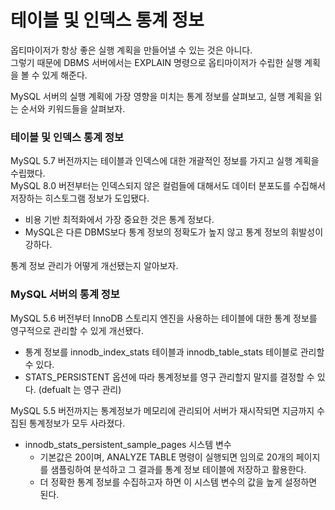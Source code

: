 # 테이블 및 인덱스 통계 정보
옵티마이저가 항상 좋은 실행 계획을 만들어낼 수 있는 것은 아니다.    
그렇기 때문에 DBMS 서버에서는 EXPLAIN 명령으로 옵티마이저가 수립한 실행 계획을 볼 수 있게 해준다.    

MySQL 서버의 실행 계획에 가장 영향을 미치는 통계 정보를 살펴보고, 실행 계획을 읽는 순서와 키워드들을 살펴보자.

### 테이블 및 인덱스 통계 정보
MySQL 5.7 버전까지는 테이블과 인덱스에 대한 개괄적인 정보를 가지고 실행 계획을 수립했다.   
MySQL 8.0 버전부터는 인덱스되지 않은 컬럼들에 대해서도 데이터 분포도를 수집해서 저장하는 히스토그램 정보가 도입됐다.

+ 비용 기반 최적화에서 가장 중요한 것은 통계 정보다.
+ MySQL은 다른 DBMS보다 통계 정보의 정확도가 높지 않고 통계 정보의 휘발성이 강하다.

통계 정보 관리가 어떻게 개선됐는지 알아보자.

### MySQL 서버의 통계 정보

MySQL 5.6 버전부터 InnoDB 스토리지 엔진을 사용하는 테이블에 대한 통계 정보를 영구적으로 관리할 수 있게 개선됐다.
  + 통계 정보를 innodb_index_stats 테이블과 innodb_table_stats 테이블로 관리할 수 있다.
  + STATS_PERSISTENT 옵션에 따라 통계정보를 영구 관리할지 말지를 결정할 수 있다. (defualt 는 영구 관리)
  
MySQL 5.5 버전까지는 통계정보가 메모리에 관리되어 서버가 재시작되면 지금까지 수집된 통계정보가 모두 사라졌다.

+ innodb_stats_persistent_sample_pages 시스템 변수
  + 기본값은 20이며, ANALYZE TABLE 명령이 실행되면 임의로 20개의 페이지를 샘플링하여 분석하고 그 결과를 통계 정보 테이블에 저장하고 활용한다.
  + 더 정확한 통계 정보를 수집하고자 하면 이 시스템 변수의 값을 높게 설정하면 된다.
  